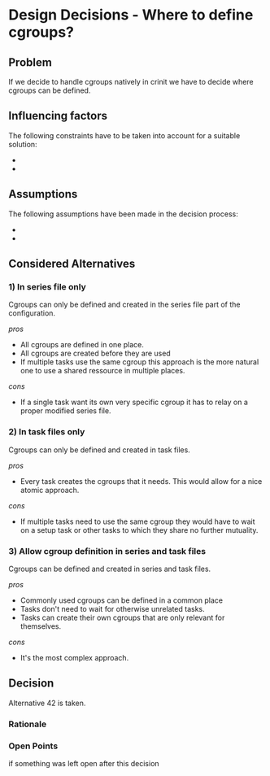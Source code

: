 # Design Decisions - Where to define cgroups?

## Problem

If we decide to handle cgroups natively in crinit we have to decide where cgroups can be defined.

## Influencing factors

The following constraints have to be taken into account for a suitable solution:
* <first>
* <second>



## Assumptions

The following assumptions have been made in the decision process:
* <first>
* <second>



## Considered Alternatives

### 1) In series file only

Cgroups can only be defined and created in the series file part of the configuration.

*pros*
* All cgroups are defined in one place.
* All cgroups are created before they are used
* If multiple tasks use the same cgroup this approach is the more natural one to use a shared ressource in multiple places.

*cons*
* If a single task want its own very specific cgroup it has to relay on a proper modified series file.

### 2) In task files only

Cgroups can only be defined and created in task files.

*pros*
* Every task creates the cgroups that it needs. This would allow for a nice atomic approach.

*cons*
* If multiple tasks need to use the same cgroup they would have to wait on a setup task or other tasks to which they share no further mutuality.

### 3) Allow cgroup definition in series and task files

Cgroups can be defined and created in series and task files.

*pros*
* Commonly used cgroups can be defined in a common place
* Tasks don't need to wait for otherwise unrelated tasks.
* Tasks can create their own cgroups that are only relevant for themselves.

*cons*
* It's the most complex approach.

## Decision

Alternative 42 is taken.

### Rationale

### Open Points

if something was left open after this decision
